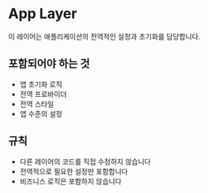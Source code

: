 # App Layer

이 레이어는 애플리케이션의 전역적인 설정과 초기화를 담당합니다.

## 포함되어야 하는 것
- 앱 초기화 로직
- 전역 프로바이더
- 전역 스타일
- 앱 수준의 설정

## 규칙
- 다른 레이어의 코드를 직접 수정하지 않습니다
- 전역적으로 필요한 설정만 포함합니다
- 비즈니스 로직은 포함하지 않습니다
